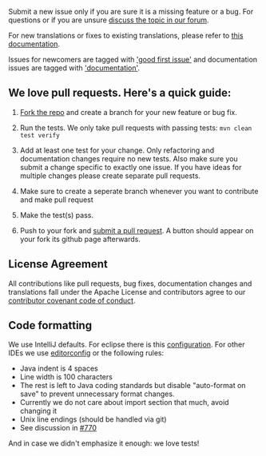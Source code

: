 Submit a new issue only if you are sure it is a missing feature or a bug. For questions or if you are unsure [discuss the topic in our forum](https://discuss.graphhopper.com/c/graphhopper). 

For new translations or fixes to existing translations,
please refer to [this documentation](https://github.com/graphhopper/graphhopper/blob/master/docs/core/translations.md).

Issues for newcomers are tagged with 
['good first issue'](https://github.com/graphhopper/graphhopper/labels/good%20first%20issue) 
and documentation issues are tagged with 
['documentation'](https://github.com/graphhopper/graphhopper/labels/documentation).

## We love pull requests. Here's a quick guide:

1. [Fork the repo](https://help.github.com/articles/fork-a-repo) and create a branch for your new feature or bug fix.

2. Run the tests. We only take pull requests with passing tests: `mvn clean test verify`

3. Add at least one test for your change. Only refactoring and documentation changes
require no new tests. Also make sure you submit a change specific to exactly one issue. If you have ideas for multiple 
changes please create separate pull requests.

4. Make sure to create a seperate branch whenever you want to contribute and make pull request

5. Make the test(s) pass.

6. Push to your fork and [submit a pull request](https://help.github.com/articles/using-pull-requests). A button should
appear on your fork its github page afterwards.

## License Agreement

All contributions like pull requests, bug fixes, documentation changes and translations fall under the Apache License and contributors agree to our
<a href="https://www.graphhopper.com/code-of-conduct/">contributor covenant code of conduct</a>.

## Code formatting

We use IntelliJ defaults. For eclipse there is this [configuration](https://github.com/graphhopper/graphhopper/files/481920/GraphHopper.Formatter.zip). 
For other IDEs we use [editorconfig](https://github.com/graphhopper/graphhopper/pull/2791) or the following rules:

 * Java indent is 4 spaces
 * Line width is 100 characters
 * The rest is left to Java coding standards but disable "auto-format on save" to prevent unnecessary format changes. 
 * Currently we do not care about import section that much, avoid changing it
 * Unix line endings (should be handled via git)
 * See discussion in [#770](https://github.com/graphhopper/graphhopper/issues/770)

And in case we didn't emphasize it enough: we love tests!
